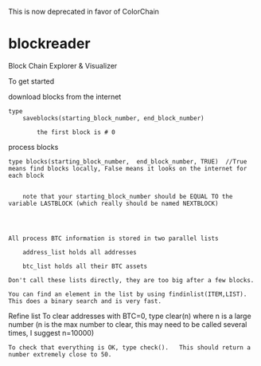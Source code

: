 This is now deprecated in favor of ColorChain



blockreader
===========

Block Chain Explorer &amp; Visualizer

To get started

download blocks from the internet

	type
		saveblocks(starting_block_number, end_block_number)
	
			the first block is # 0


	


process blocks

	type blocks(starting_block_number,  end_block_number, TRUE)  //True means find blocks locally, False means it looks on the internet for each block


		note that your starting_block_number should be EQUAL TO the variable LASTBLOCK (which really should be named NEXTBLOCK)




	All process BTC information is stored in two parallel lists

		address_list holds all addresses
		
		btc_list holds all their BTC assets

	Don't call these lists directly, they are too big after a few blocks.

	You can find an element in the list by using findinlist(ITEM,LIST).  This does a binary search and is very fast.





Refine list
	To clear addresses with BTC=0, type clear(n)    where n is a large number (n is the max number to clear, this may need to be called several times, I suggest n=10000)

	To check that everything is OK, type check().   This should return a number extremely close to 50.




